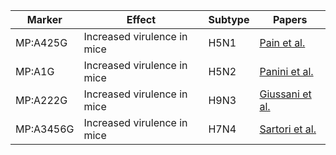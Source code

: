 | Marker | Effect | Subtype | Papers |
| ------ | ------ | ------- | ------ |
| MP:A425G | Increased virulence in mice | H5N1 | [Pain et al.](https://datatables.net/) |
| MP:A1G | Increased virulence in mice | H5N2 | [Panini et al.](https://datatables.net/) |
| MP:A222G | Increased virulence in mice | H9N3 | [Giussani et al.](https://datatables.net/) |
| MP:A3456G | Increased virulence in mice | H7N4 | [Sartori et al.](https://datatables.net/) |
